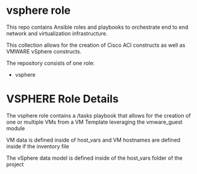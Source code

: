 # vsphere role

This repo contains Ansible roles and playbooks to orchestrate end to end network and virtualization infrastructure.

This collection allows for the creation of Cisco ACI constructs as well as VMWARE vSphere constructs.

The repository consists of one role:
- vsphere

# VSPHERE Role Details

The vsphere role contains a /tasks playbook that allows for the creation of one or multiple VMs from a VM Template leveraging the vmware_guest module

VM data is defined inside of host_vars and VM hostnames are defined inside if the inventory file

The vSphere data model is defined inside of the host_vars folder of the project

